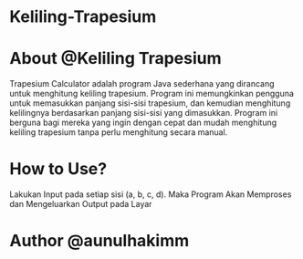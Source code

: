 # Keliling-Trapesium

# About @Keliling Trapesium
Trapesium Calculator adalah program Java sederhana yang dirancang untuk menghitung keliling trapesium. 
Program ini memungkinkan pengguna untuk memasukkan panjang sisi-sisi trapesium, dan kemudian menghitung kelilingnya berdasarkan panjang sisi-sisi yang dimasukkan. 
Program ini berguna bagi mereka yang ingin dengan cepat dan mudah menghitung keliling trapesium tanpa perlu menghitung secara manual.



# How to Use?
Lakukan Input pada setiap sisi (a, b, c, d). Maka Program Akan Memproses dan Mengeluarkan Output pada Layar

# Author @aunulhakimm